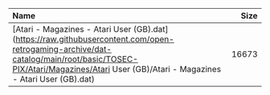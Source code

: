 |Name|Size|
|:---|---:|
|[Atari - Magazines - Atari User (GB).dat](https://raw.githubusercontent.com/open-retrogaming-archive/dat-catalog/main/root/basic/TOSEC-PIX/Atari/Magazines/Atari User (GB)/Atari - Magazines - Atari User (GB).dat)|16673|
